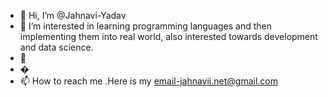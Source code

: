 - 👋 Hi, I’m @Jahnavi-Yadav
- 👀 I’m interested in learning programming languages and then implementing them into real world, also interested towards development and data science.
- 🌱 
- �
- 📫 How to reach me .Here is my email-jahnavii.net@gmail.com

<!---
Jahnavi-Yadav/Jahnavi-Yadav is a ✨ special ✨ repository because its `README.md` (this file) appears on your GitHub profile.
You can click the Preview link to take a look at your changes.
--->
